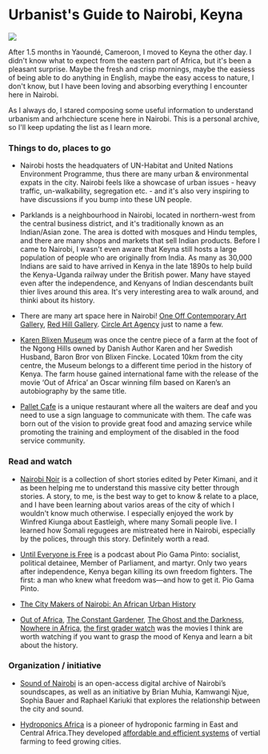 # Urbanist's Guide to Nairobi, Keyna

![](amani-nation-LTh5pGyvKAM-unsplash.jpeg)

After 1.5 months in Yaoundé, Cameroon, I moved to Keyna the other day. I didn't know what to expect from the eastern part of Africa, but it's been a pleasant surprise. Maybe the fresh and crisp mornings, maybe the easiess of being able to do anything in English, maybe the easy access to nature, I don't know, but I have been loving and absorbing everything I encounter here in Nairobi.

As I always do, I stared composing some useful information to understand urbanism and arhchiecture scene here in Nairobi. This is a personal archive, so I'll keep updating the list as I learn more.

### Things to do, places to go

- Nairobi hosts the headquaters of UN-Habitat and United Nations Environment Programme, thus there are many urban & environmental expats in the city. Nairobi feels like a showcase of urban issues - heavy traffic, un-walkability, segregation etc. - and it's also very inspiring to have discussions if you bump into these UN people.

- Parklands is a neighbourhood in Nairobi, located in northern-west from the central business district, and it's traditionally known as an Indian/Asian zone. The area is dotted with mosques and Hindu temples, and there are many shops and markets that sell Indian products. Before I came to Nairobi, I wasn't even aware that Keyna still hosts a large population of people who are originally from India. As many as 30,000 Indians are said to have arrived in Kenya in the late 1890s to help build the Kenya-Uganda railway under the British power. Many have stayed even after the independence, and Kenyans of Indian descendants built thier lives around this area. It's very interesting area to walk around, and thinki about its history.

- There are many art space here in Nairobi! [One Off Contemporary Art Gallery](https://www.oneoffafrica.com/), [Red Hill Gallery](http://www.redhillartgallery.com/). [Circle Art Agency](https://circleartagency.com/) just to name a few.

- [Karen Blixen Museum](https://www.museums.or.ke/karen-blixen/) was once the centre piece of a farm at the foot of the Ngong Hills owned by Danish Author Karen and her Swedish Husband, Baron Bror von Blixen Fincke. Located 10km from the city centre, the Museum belongs to a different time period in the history of Kenya. The farm house gained international fame with the release of the movie ‘Out of Africa’ an Oscar winning film based on Karen’s an autobiography by the same title.

- [Pallet Cafe](https://palletcafe.co.ke/) is a unique restaurant where all the waiters are deaf and you need to use a sign language to communicate with them. The cafe was born out of the vision to provide great food and amazing service while promoting the training and employment of the disabled in the food service community.

### Read and watch

- [Nairobi Noir](https://africainwords.com/2020/11/19/a-review-of-nairobi-noir-a-collection-of-short-stories-edited-by-peter-kimani/) is a collection of short stories edited by Peter Kimani, and it as been helping me to understand this massive city better through stories. A story, to me, is the best way to get to know & relate to a place, and I have been learning about varios areas of the city of which I wouldn't know much otherwise. I especially enjoyed the work by Winfred Kiunga about Eastleigh, where many Somali people live. I learned how Somali regugees are mistreated here in Nairobi, especially by the polices, through this story. Definitely worth a read.

- [Until Everyone is Free](https://open.spotify.com/show/1eporYruiNiuOJU6y62O9t?si=bGkEcBnkS6yFguXBfQwhoA&dl_branch=1&nd=1) is a podcast about Pio Gama Pinto: socialist, political detainee, Member of Parliament, and martyr. Only two years after independence, Kenya began killing its own freedom fighters. The first: a man who knew what freedom was—and how to get it. Pio Gama Pinto.

- [The City Makers of Nairobi: An African Urban History](https://www.routledge.com/The-City-Makers-of-Nairobi-An-African-Urban-History/Ese-Ese/p/book/9780367862848)

- [Out of Africa](<https://en.wikipedia.org/wiki/Out_of_Africa_(film)>), [The Constant Gardener](<https://en.wikipedia.org/wiki/The_Constant_Gardener_(film)>), [The Ghost and the Darkness](https://en.wikipedia.org/wiki/The_Ghost_and_the_Darkness), [Nowhere in Africa](https://en.wikipedia.org/wiki/Nowhere_in_Africa), [the first grader watch](https://en.wikipedia.org/wiki/The_First_Grader) was the movies I think are worth watching if you want to grasp the mood of Kenya and learn a bit about the history.

### Organization / initiative

- [Sound of Nairobi](https://soundofnairobi.net/) is an open-access digital archive of Nairobi’s soundscapes, as well as an initiative by Brian Muhia, Kamwangi Njue, Sophia Bauer and Raphael Kariuki that explores the relationship between the city and sound.

- [Hydroponics Africa](https://www.hydroponicsafrica.org/) is a pioneer of hydroponic farming in East and Central Africa.They developed [affordable and efficient systems](https://theconversation.com/africa-needs-its-own-version-of-the-vertical-farm-to-feed-growing-cities-74929) of vertial farming to feed growing cities.
